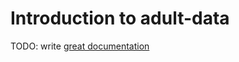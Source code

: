 # Introduction to adult-data

TODO: write [great documentation](http://jacobian.org/writing/great-documentation/what-to-write/)

